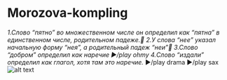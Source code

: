 # **Morozova-kompling**
*1.Слово “пятно” во множественном числе он определил как “пятна” в единственном числе, родительном падеже.:hear_no_evil:
2.У слова “нее” указал начальную форму “нея”, а родительный падеж “неи”:hatched_chick:
3.Слово “добром” определил как наречие ►/play ohmy
4.Слово “издали” определил как глагол, хотя там это наречие.* ►/play drama
►/play sax
![alt text](https://st.depositphotos.com/1165406/1765/i/450/depositphotos_17654235-stock-photo-cpa-cat-looking-out-through.jpg)
